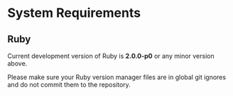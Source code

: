System Requirements
===================

Ruby
----

Current development version of Ruby is __2.0.0-p0__ or any minor version above.

Please make sure your Ruby version manager files are in global git ignores and
do not commit them to the repository.
